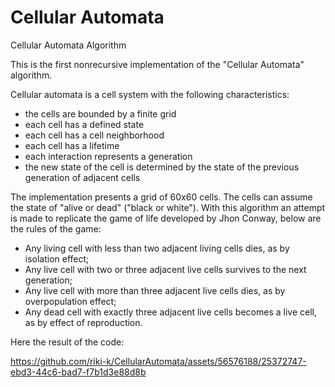 # Cellular Automata
Cellular Automata Algorithm

This is the first nonrecursive implementation of the "Cellular Automata" algorithm.

Cellular automata is a cell system with the following characteristics:
- the cells are bounded by a finite grid
- each cell has a defined state
- each cell has a cell neighborhood
- each cell has a lifetime
- each interaction represents a generation
- the new state of the cell is determined by the state of the previous generation of adjacent cells

The implementation presents a grid of 60x60 cells. The cells can assume the state of "alive or dead" ("black or white").
With this algorithm an attempt is made to replicate the game of life developed by Jhon Conway, below are the rules of the game:

- Any living cell with less than two adjacent living cells dies, as by isolation effect;
- Any live cell with two or three adjacent live cells survives to the next generation;
- Any live cell with more than three adjacent live cells dies, as by overpopulation effect;
- Any dead cell with exactly three adjacent live cells becomes a live cell, as by effect of reproduction.


Here the result of the code:

https://github.com/riki-k/CellularAutomata/assets/56576188/25372747-ebd3-44c6-bad7-f7b1d3e88d8b

